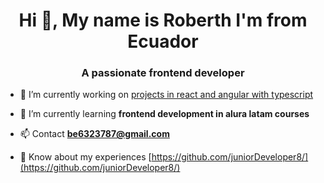 <h1 align="center">Hi 👋, My name is Roberth I'm from Ecuador </h1>
<h3 align="center">A passionate frontend developer</h3>

- 🔭 I’m currently working on [projects in react and angular with typescript](https://github.com/juniorDeveloper8/App_Angular.git)

- 🌱 I’m currently learning **frontend development in alura latam courses**

- 📫 Contact **be6323787@gmail.com**

- 📄 Know about my experiences [https://github.com/juniorDeveloper8/](https://github.com/juniorDeveloper8/)